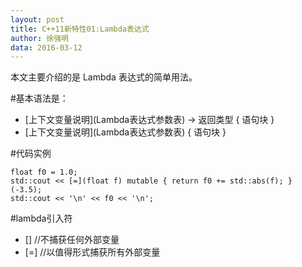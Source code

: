 ```yaml
---
layout: post
title: C++11新特性01:Lambda表达式
author: 徐强明
data: 2016-03-12
---
```


本文主要介绍的是 Lambda 表达式的简单用法。

#基本语法是：
- \[上下文变量说明\](Lambda表达式参数表) -> 返回类型 { 语句块 }
- \[上下文变量说明\](Lambda表达式参数表) { 语句块 }

#代码实例

```
float f0 = 1.0;
std::cout << [=](float f) mutable { return f0 += std::abs(f); } (-3.5);
std::cout << '\n' << f0 << '\n';
```

#lambda引入符
- \[\]    //不捕获任何外部变量
- \[=\]   //以值得形式捕获所有外部变量

